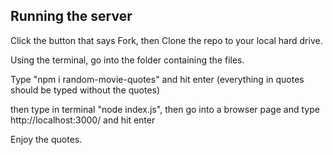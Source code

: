 ## Running the server

Click the button that says Fork, then Clone the repo to your local hard drive.

Using the terminal, go into the folder containing the files.

Type "npm i random-movie-quotes" and hit enter (everything in quotes should be typed without the quotes)

then type in terminal "node index.js", then go into a browser page and type http://localhost:3000/ and hit enter

Enjoy the quotes.